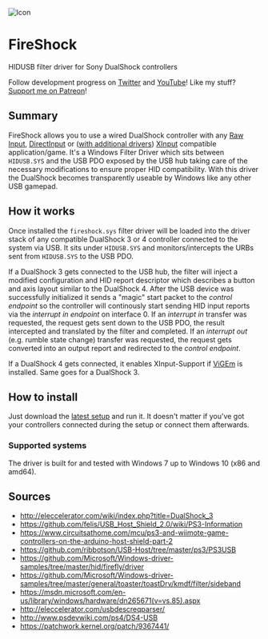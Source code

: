 ![Icon](https://raw.githubusercontent.com/nefarius/FireShock/master/Installer/FireShock.png)

# FireShock
HIDUSB filter driver for Sony DualShock controllers

Follow development progress on [Twitter](https://twitter.com/CNefarius) and [YouTube](https://www.youtube.com/user/nefarius2k8)! Like my stuff? [Support me on Patreon](https://www.patreon.com/nefarius)!

## Summary
FireShock allows you to use a wired DualShock controller with any [Raw Input](https://msdn.microsoft.com/en-us/library/windows/desktop/ms645543(v=vs.85).aspx), [DirectInput](https://msdn.microsoft.com/de-de/library/windows/desktop/ee418273(v=vs.85)) or ([with additional drivers](../../../ViGEm)) [XInput](https://msdn.microsoft.com/en-us/library/windows/desktop/ee417001(v=vs.85).aspx) compatible application/game. It's a Windows Filter Driver which sits between `HIDUSB.SYS` and the USB PDO exposed by the USB hub taking care of the necessary modifications to ensure proper HID compatibility. With this driver the DualShock becomes transparently useable by Windows like any other USB gamepad.

## How it works
Once installed the `fireshock.sys` filter driver will be loaded into the driver stack of any compatible DualShock 3 or 4 controller connected to the system via USB. It sits under `HIDUSB.SYS` and monitors/intercepts the URBs sent from `HIDUSB.SYS` to the USB PDO.

If a DualShock 3 gets connected to the USB hub, the filter will inject a modified configuration and HID report descriptor which describes a button and axis layout similar to the DualShock 4. After the USB device was successfully initialized it sends a "magic" start packet to the _control endpoint_ so the controller will continously start sending HID input reports via the _interrupt in endpoint_ on interface 0. If an _interrupt in_ transfer was requested, the request gets sent down to the USB PDO, the result intercepted and translated by the filter and completed. If an _interrupt out_ (e.g. rumble state change) transfer was requested, the request gets converted into an output report and redirected to the _control endpoint_.

If a DualShock 4 gets connected, it enables XInput-Support if [ViGEm](../../../ViGEm) is installed. Same goes for a DualShock 3.

## How to install
Just download the [latest setup](../../releases/latest) and run it. It doesn't matter if you've got your controllers connected during the setup or connect them afterwards.

### Supported systems
The driver is built for and tested with Windows 7 up to Windows 10 (x86 and amd64).

## Sources
 * http://eleccelerator.com/wiki/index.php?title=DualShock_3
 * https://github.com/felis/USB_Host_Shield_2.0/wiki/PS3-Information
 * https://www.circuitsathome.com/mcu/ps3-and-wiimote-game-controllers-on-the-arduino-host-shield-part-2
 * https://github.com/ribbotson/USB-Host/tree/master/ps3/PS3USB
 * https://github.com/Microsoft/Windows-driver-samples/tree/master/hid/firefly/driver
 * https://github.com/Microsoft/Windows-driver-samples/tree/master/general/toaster/toastDrv/kmdf/filter/sideband
 * https://msdn.microsoft.com/en-us/library/windows/hardware/dn265671(v=vs.85).aspx
 * http://eleccelerator.com/usbdescreqparser/
 * http://www.psdevwiki.com/ps4/DS4-USB
 * https://patchwork.kernel.org/patch/9367441/
